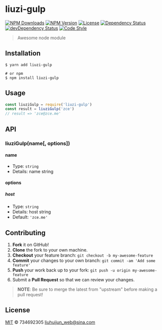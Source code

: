 # liuzi-gulp

[![NPM Downloads][downloads-image]][downloads-url]
[![NPM Version][version-image]][version-url]
[![License][license-image]][license-url]
[![Dependency Status][dependency-image]][dependency-url]
[![devDependency Status][devdependency-image]][devdependency-url]
[![Code Style][style-image]][style-url]

> Awesome node module

## Installation

```shell
$ yarn add liuzi-gulp

# or npm
$ npm install liuzi-gulp
```

## Usage

<!-- TODO: Introduction of API use -->

```javascript
const liuziGulp = require('liuzi-gulp')
const result = liuziGulp('zce')
// result => 'zce@zce.me'
```

## API

<!-- TODO: Introduction of API -->

### liuziGulp(name[, options])

#### name

- Type: `string`
- Details: name string

#### options

##### host

- Type: `string`
- Details: host string
- Default: `'zce.me'`

## Contributing

1. **Fork** it on GitHub!
2. **Clone** the fork to your own machine.
3. **Checkout** your feature branch: `git checkout -b my-awesome-feature`
4. **Commit** your changes to your own branch: `git commit -am 'Add some feature'`
5. **Push** your work back up to your fork: `git push -u origin my-awesome-feature`
6. Submit a **Pull Request** so that we can review your changes.

> **NOTE**: Be sure to merge the latest from "upstream" before making a pull request!

## License

[MIT](LICENSE) &copy; 734692305 <liuhuijun_web@sina.com>



[downloads-image]: https://img.shields.io/npm/dm/liuzi-gulp.svg
[downloads-url]: https://npmjs.org/package/liuzi-gulp
[version-image]: https://img.shields.io/npm/v/liuzi-gulp.svg
[version-url]: https://npmjs.org/package/liuzi-gulp
[license-image]: https://img.shields.io/github/license/zce/liuzi-gulp.svg
[license-url]: https://github.com/zce/liuzi-gulp/blob/master/LICENSE
[dependency-image]: https://img.shields.io/david/zce/liuzi-gulp.svg
[dependency-url]: https://david-dm.org/zce/liuzi-gulp
[devdependency-image]: https://img.shields.io/david/dev/zce/liuzi-gulp.svg
[devdependency-url]: https://david-dm.org/zce/liuzi-gulp?type=dev
[style-image]: https://img.shields.io/badge/code_style-standard-brightgreen.svg
[style-url]: https://standardjs.com
